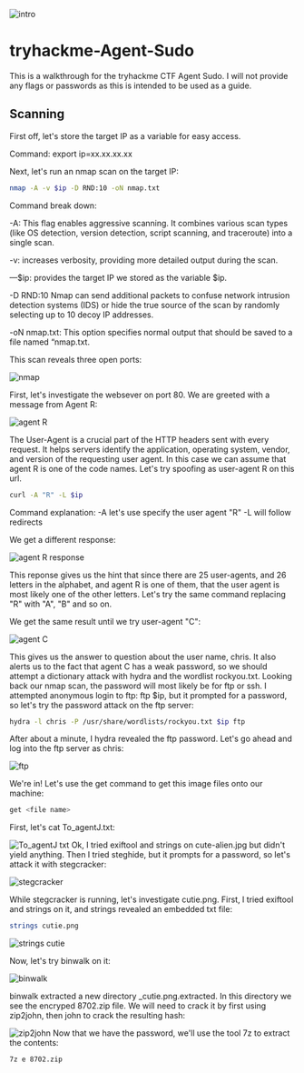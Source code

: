 ![intro](https://github.com/user-attachments/assets/f0320ee6-9e24-44cf-bf4d-98c32338a829)

# tryhackme-Agent-Sudo
This is a walkthrough for the tryhackme CTF Agent Sudo. I will not provide any flags or passwords as this is intended to be used as a guide.

## Scanning

First off, let's store the target IP as a variable for easy access.

Command: export ip=xx.xx.xx.xx

Next, let's run an nmap scan on the target IP:
```bash
nmap -A -v $ip -D RND:10 -oN nmap.txt
```

Command break down:

-A: This flag enables aggressive scanning. It combines various scan types (like OS detection, version detection, script scanning, and traceroute) into a single scan.

-v: increases verbosity, providing more detailed output during the scan.

—$ip: provides the target IP we stored as the variable $ip.

-D RND:10 Nmap can send additional packets to confuse network intrusion detection systems (IDS) or hide the true source of the scan by randomly selecting up to 10 decoy IP addresses.

-oN nmap.txt: This option specifies normal output that should be saved to a file named “nmap.txt.

This scan reveals three open ports:

![nmap](https://github.com/user-attachments/assets/eccc0012-bd2f-408e-99c1-5a3f32620794)

First, let's investigate the websever on port 80.
We are greeted with a message from Agent R:

![agent R](https://github.com/user-attachments/assets/6277fcae-9082-4506-a524-d4d8036d2b0c)

The User-Agent is a crucial part of the HTTP headers sent with every request. It helps servers identify the application, operating system, vendor, and version of the requesting user agent. In this case we can assume that agent R is one of the code names. Let's try spoofing as user-agent R on this url. 
```bash
curl -A "R" -L $ip
```
Command explanation:
-A let's use specify the user agent "R"
-L will follow redirects

We get a different response:

![agent R response](https://github.com/user-attachments/assets/a9312aa2-68ff-464e-a19b-d852219dc0e5)

This reponse gives us the hint that since there are 25 user-agents, and 26 letters in the alphabet, and agent R is one of them, that the user agent is most likely one of the other letters. Let's try the same command replacing "R" with "A", "B" and so on.

We get the same result until we try user-agent "C":

![agent C ](https://github.com/user-attachments/assets/802c4f48-6b83-4045-af41-c9a0f1ca7ae3)

This gives us the answer to question about the user name, chris. It also alerts us to the fact that agent C has a weak password, so we should attempt a dictionary attack with hydra and the wordlist rockyou.txt. Looking back our nmap scan, the password will most likely be for ftp or ssh. I attempted anonymous login to ftp: ftp $ip, but it prompted for a password, so let's try the password attack on the ftp server:
```bash
hydra -l chris -P /usr/share/wordlists/rockyou.txt $ip ftp
```
After about a minute, I hydra revealed the ftp password. Let's go ahead and log into the ftp server as chris:

![ftp](https://github.com/user-attachments/assets/680a6191-3213-4c78-8a7a-516c51a7aa33)

We're in! Let's use the get command to get this image files onto our machine:
```bash
get <file name>
```
First, let's cat To_agentJ.txt:


![To_agentJ txt](https://github.com/user-attachments/assets/ae98bb71-b5fa-4334-8ece-d8915c72bcaf)
Ok, I tried exiftool and strings on cute-alien.jpg but didn't yield anything. Then I tried steghide, but it prompts for a password, so let's attack it with stegcracker:

![stegcracker](https://github.com/user-attachments/assets/e9a29a66-dd5d-450b-8d44-23411b21025f)

While stegcracker is running, let's investigate cutie.png.
First, I tried exiftool and strings on it, and strings revealed an embedded txt file:
```bash
strings cutie.png
```
![strings cutie](https://github.com/user-attachments/assets/aacac05e-b801-4149-b036-6e2a295ea515)

Now, let's try binwalk on it:

![binwalk](https://github.com/user-attachments/assets/49a337c8-972f-4ebf-94c8-e629a1379699)

binwalk extracted a new directory _cutie.png.extracted.
In this directory we see the encryped 8702.zip file. We will need to crack it by first using zip2john, then john to crack the resulting hash:


![zip2john](https://github.com/user-attachments/assets/81d435d3-1d32-4a9e-99c7-5ecdb27341cc)
Now that we have the password, we'll use the tool 7z to extract the contents:
```bash
7z e 8702.zip
```



